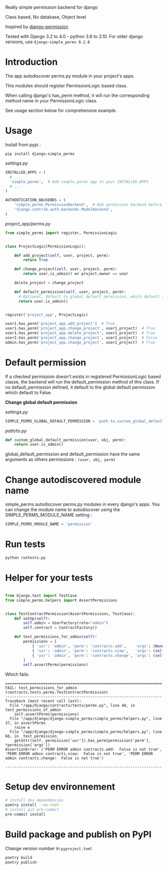 Really simple permission backend for django

Class based, No database, Object level

Inspired by [django-permission](https://github.com/lambdalisue/django-permission)

Tested with Django 3.2 to 4.0 - python 3.8 to 3.10.
For older django versions, use `django-simple_perms 0.2.8`

# Introduction

The app autodiscover perms.py module in your project's apps.

This modules should register PermissionLogic based class.

When calling django's has_perm method, it will run the corresponding method name in your PermissionLogic class.

See usage section below for comprehensive example.

# Usage

Install from pypi :

```
pip install django-simple_perms
```

_settings.py_

```python
INSTALLED_APPS = (
  # ...
  'simple_perms',  # Add simple_perms app to your INSTALLED_APPS
  # ...
)

AUTHENTICATION_BACKENDS = (
    'simple_perms.PermissionBackend',  # Add permission backend before django's one
    'django.contrib.auth.backends.ModelBackend',
)
```

_project_app/perms.py_

```python
from simple_perms import register, PermissionLogic


class ProjectLogic(PermissionLogic):

    def add_project(self, user, project, perm):
        return True

    def change_project(self, user, project, perm):
        return user.is_admin() or project.owner == user

    delete_project = change_project

    def default_permission(self, user, project, perm):
      # Optional, default to global default permission, which default to False
      return user.is_admin()


register('project_app', ProjectLogic)
```

```python
user1.has_perm('project_app.add_project')  # True
user1.has_perm('project_app.change_project', user1_project)  # True
user1.has_perm('project_app.delete_project', user1_project)  # True
user2.has_perm('project_app.change_project', user1_project)  # False
admin.has_perm('project_app.change_project', user1_project)  # True
```

# Default permission

If a checked permission doesn't exists in registered PermissionLogic based classe, the backend will run the default_permission method of this class. If no default_permission defined, it default to the global default permission which default to False.

**Change global default permission**

_settings.py_

```python
SIMPLE_PERMS_GLOBAL_DEFAULT_PERMISSION = 'path.to.custom_global_default_permission'
```

_path/to.py_

```python
def custom_global_default_permission(user, obj, perm):
    return user.is_admin()
```

global_default_permission and default_permission have the same arguments as others permissions : `(user, obj, perm)`

# Change autodiscovered module name

simple_perms autodiscover perms.py modules in every django's apps. You can change the module name to autodiscover using the SIMPLE_PERMS_MODULE_NAME setting :

```python
SIMPLE_PERMS_MODULE_NAME = 'permission'
```

# Run tests

```bash
python runtests.py
```

# Helper for your tests

```python

from django.test import TestCase
from simple_perms.helpers import AssertPermissions


class TestContractPermission(AssertPermissions, TestCase):
    def setUp(self):
        self.admin = UserFactory(role="admin")
        self.contract = ContractFactory()

    def test_permissions_for_admin(self):
        permissions = [
            { 'usr': 'admin', 'perm': 'contracts.add',    'args': (None,),           'result': True, },
            { 'usr': 'admin', 'perm': 'contracts.view',   'args': (self.contract, ), 'result': True, },
            { 'usr': 'admin', 'perm': 'contracts.change', 'args': (self.contract, ), 'result': True, },
        ]
        self.assertPerms(permissions)
```

Which fails:

```text
======================================================================
FAIL: test_permissions_for_admin (contracts.tests.perms.TestContractPermission)
----------------------------------------------------------------------
Traceback (most recent call last):
  File "/app/django/contracts/tests/perms.py", line 48, in test_permissions_of_admin
    self.assertPerms(permissions)
  File "/app/django/django-simple_perms/simple_perms/helpers.py", line 37, in assertPerms
    raise e
  File "/app/django/django-simple_perms/simple_perms/helpers.py", line 66, in _test_permission_
    getattr(self, permission['usr']).has_perm(permission['perm'], *permission['args'])
AssertionError: ('PERM ERROR admin contracts.add:  False is not true', 'PERM ERROR admin contracts.view:  False is not true', 'PERM ERROR admin contracts.change:  False is not true')

----------------------------------------------------------------------
```

# Setup dev environnement

```bash
# install dev dependencies
poetry install --no-root
# install git pre-commit
pre-commit install
```

# Build package and publish on PyPI

Change version number in `pyproject.toml`

```sh
poetry build
poetry publish
```
